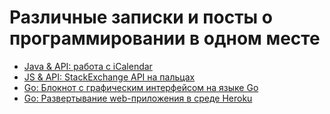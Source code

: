 Различные записки и посты о программировании в одном месте
=====

* [Java & API: работа с iCalendar](topic_1.md)
* [JS & API: StackExchange API на пальцах](topic_2.md)
* [Go: Блокнот с графическим интерфейсом на языке Go](topic_3.md)
* [Go: Развертывание web-приложения в среде Heroku](topic_4.md)
